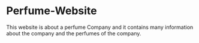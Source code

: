 # Perfume-Website
This website is about a perfume Company and it contains many information about the company and the perfumes of the company.
